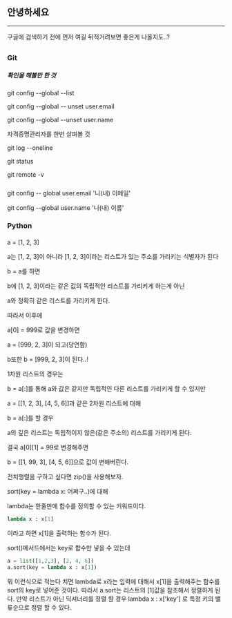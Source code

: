 ## 안녕하세요

---

구글에 검색하기 전에 먼저 여길 뒤적거려보면 좋은게 나올지도..?

## 

### Git

##### 확인을 해볼만 한 것

git config --global --list

git config --global -- unset user.email

git config --global --unset user.name

자격증명관리자를 한번 살펴볼 것

git log --oneline

git status

git remote -v

##### 

git config -- global user.email '니(내) 이메일'

git config --global user.name '니(내) 이름'

#### 

#### 

### Python

#### 

a = [1, 2, 3]

a는 [1, 2, 3]이 아니라 [1, 2, 3]이라는 리스트가 있는 주소를 가리키는 식별자가 된다

b = a를 하면

b에 [1, 2, 3]이라는 같은 값의 독립적인 리스트를 가리키게 하는게 아닌

a와 정확히 같은 리스트를 가리키게 한다.

따라서 이후에

a[0] = 999로 값을 변경하면

a = [999, 2, 3]이 되고(당연함)

b또한 b = [999, 2, 3]이 된다..!

1차원 리스트의 경우는

b = a[:]를 통해 a와 값은 같지만 독립적인 다른 리스트를 가리키게 할 수 있지만

a = [[1, 2, 3], [4, 5, 6]]과 같은 2차원 리스트에 대해

b = a[:]를 할 경우

a의 깊은 리스트는 독립적이지 않은(같은 주소의) 리스트를 가리키게 된다.

결국 a[0][1] = 99로 변경해주면

b = [[1, 99, 3], [4, 5, 6]]으로 값이 변해버린다.

전치행렬을 구하고 싶다면 zip()을 사용해보자.

sort(key = lambda x: 어쩌구..)에 대해

lambda는 한줄만에 함수를 정의할 수 있는 키워드이다. 

```python
lambda x : x[1]
```

이라고 하면 x[1]을 출력하는 함수가 된다. 

sort()메서드에서는 key로 함수만 넣을 수 있는데

```python
a = list([1,2,3], [2, 4, 6])
a.sort(key = lambda x : x[1])
```

뭐 이런식으로 적는다 치면 lambda로 x라는 입력에 대해서 x[1]을 출력해주는 함수를 sort의 key로 넣어준 것이다. 따라서 a.sort는 리스트의 [1]값을 참조해서 정렬하게 된다. 만약 리스트가 아닌 딕셔너리를 정렬 할 경우 lambda x : x['key'] 로 특정 키의 밸류순으로 정렬 할 수 있다.